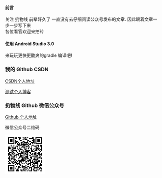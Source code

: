 #### 前言
关注 扔物线 前辈好久了  一直没有去仔细阅读公众号发布的文章. 因此跟着文章一步一步写下来    
各位看官欢迎来拍砖
#### 使用 Android Studio 3.0 
来玩玩更快更酸爽的gradle 编译吧!

### 我的 Github CSDN
[CSDN个人地址](http://blog.csdn.net/wooder111) 
    
[测试个人博客](http://www.513951.com)

### 扔物线 Github 微信公众号
[Github 个人地址](https://github.com/hencoder)

微信公众号二维码

![](imgs/qrcode.bmp)
